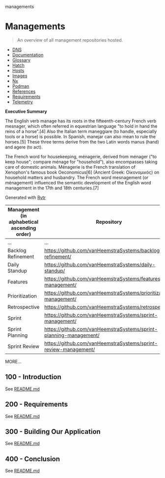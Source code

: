 managements
# Managements

> An overview of all management repositories hosted.

- [DNS](./DNS.md)
- [Documentation](./DOCUMENTATION.md)
- [Glossary](./GLOSSARY.md)
- [Hatch](./HATCH.md)
- [Hosts](./HOSTS.md)
- [Images](./IMAGES.md)
- [Nx](./NX.md)
- [Podman](./PODMAN.md)
- [References](./REFERENCES.md)
- [Requirements](./REQUIREMENTS.md)
- [Telemetry](./TELEMETRY.md)

**Executive Summary**

The English verb manage has its roots in the fifteenth-century French verb mesnager, which often referred in equestrian language "to hold in hand the reins of a horse".[4] Also the Italian term maneggiare (to handle, especially tools or a horse) is possible. In Spanish, manejar can also mean to rule the horses.[5] These three terms derive from the two Latin words manus (hand) and agere (to act).

The French word for housekeeping, ménagerie, derived from ménager ("to keep house"; compare ménage for "household"), also encompasses taking care of domestic animals. Ménagerie is the French translation of Xenophon's famous book Oeconomicus[6] (Ancient Greek: Οἰκονομικός) on household matters and husbandry. The French word mesnagement (or ménagement) influenced the semantic development of the English word management in the 17th and 18th centuries.[7]

Generated with [Rytr](https://app.rytr.me)

| Management (in alphabetical ascending order)| Repository |
| --- | --- |
| ... | ... |
| Backlog Refinement | https://github.com/vanHeemstraSystems/backlog-refinement/ |
| Daily Standup | https://github.com/vanHeemstraSystems/daily-standup/ |
| Features | https://github.com/vanHeemstraSystems/features-management/ |
| Prioritization | https://github.com/vanHeemstraSystems/prioritization-management/ |
| Retrospective | https://github.com/vanHeemstraSystems/retrospective/ |
| Sprint | https://github.com/vanHeemstraSystems/sprint-management/ |
| Sprint Planning | https://github.com/vanHeemstraSystems/sprint-planning-management/ |
| Sprint Review | https://github.com/vanHeemstraSystems/sprint-review-management/ |

MORE...

## 100 - Introduction

See [README.md](./100/README.md)

## 200 - Requirements

See [README.md](./200/README.md)

## 300 - Building Our Application

See [README.md](./300/README.md)

## 400 - Conclusion

See [README.md](./400/README.md)

